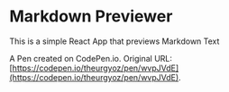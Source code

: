 # Markdown Previewer

This is a simple React App that previews Markdown Text

A Pen created on CodePen.io. Original URL: [https://codepen.io/theurgyoz/pen/wvpJVdE](https://codepen.io/theurgyoz/pen/wvpJVdE).

